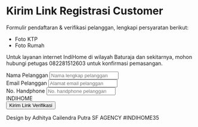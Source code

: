 <!DOCTYPE html>
<html lang="id">
<head>
  <meta charset="UTF-8">
  <meta name="viewport" content="width=device-width, initial-scale=1.0">
  <title>Registrasi Pelanggan IndiHome</title>
  <script src="https://cdn.tailwindcss.com"></script>
</head>
<body class="bg-gray-100 flex items-center justify-center min-h-screen">
  <div class="w-full max-w-md bg-white p-6 rounded-lg shadow-md">
    <h1 class="text-center text-xl font-bold mb-4">Kirim Link Registrasi Customer</h1>
    <div class="bg-blue-600 text-white p-4 rounded-lg mb-4">
      <p>Formulir pendaftaran &amp; verifikasi pelanggan, lengkapi persyaratan berikut:</p>
      <ul class="list-disc list-inside">
        <li>Foto KTP</li>
        <li>Foto Rumah</li>
      </ul>
      <p class="mt-2">
        Untuk layanan internet IndiHome di wilayah Baturaja dan sekitarnya, mohon hubungi petugas 
        <span class="font-bold">082281512603</span> untuk konfirmasi pemasangan.
      </p>
    </div>
    <form>
      <div class="mb-4">
        <label class="block text-gray-700 mb-2" for="nama">Nama Pelanggan</label>
        <input class="w-full px-3 py-2 border border-gray-300 rounded-lg" type="text" id="nama" placeholder="Nama lengkap pelanggan" required>
      </div>
      <div class="mb-4">
        <label class="block text-gray-700 mb-2" for="email">Email Pelanggan</label>
        <input class="w-full px-3 py-2 border border-gray-300 rounded-lg" type="email" id="email" placeholder="Alamat email pelanggan" required>
      </div>
      <div class="mb-4">
        <label class="block text-gray-700 mb-2" for="phone">No. Handphone</label>
        <input class="w-full px-3 py-2 border border-gray-300 rounded-lg" type="text" id="phone" placeholder="No. handphone pelanggan" required>
      </div>
      <div class="text-center text-red-600 font-bold mb-4">INDIHOME</div>
      <button type="submit" class="w-full bg-blue-600 text-white py-2 rounded-lg hover:bg-blue-700">
        Kirim Link Verifikasi
      </button>
    </form>
    <p class="text-center text-gray-500 text-sm mt-4">
      Design by Adhitya Cailendra Putra SF AGENCY #INDIHOME35
    </p>
  </div>
</body>
</html>
